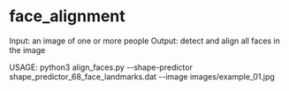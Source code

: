 # face_alignment

Input: an image of one or more people
Output: detect and align all faces in the image

USAGE:
python3 align_faces.py --shape-predictor shape_predictor_68_face_landmarks.dat --image images/example_01.jpg
